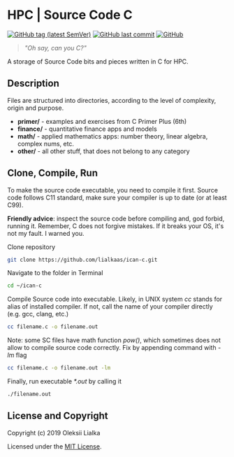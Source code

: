 # HPC | Source Code C
[![GitHub tag (latest SemVer)](https://img.shields.io/github/tag/lialkaas/hello-c.svg)](CHANGELOG.md)
[![GitHub last commit](https://img.shields.io/github/last-commit/lialkaas/hello-c.svg)](CHANGELOG.md)
[![GitHub](https://img.shields.io/github/license/lialkaas/hello-c.svg)](LICENSE.md)

>_"Oh say, can you C?"_

A storage of Source Code bits and pieces written in C for HPC.


## Description
Files are structured into directories, according to the level of complexity, origin and purpose.

- __primer/__ - examples and exercises from C Primer Plus (6th)
- __finance/__ - quantitative finance apps and models
- __math/__ - applied mathematics apps: number theory, linear algebra, complex nums, etc.
- __other/__ - all other stuff, that does not belong to any category


## Clone, Compile, Run
To make the source code executable, you need to compile it first. Source code follows C11 standard, make sure your compiler is up to date (or at least C99).

__Friendly advice__: inspect the source code before compiling and, god forbid, running it. Remember, C does not forgive mistakes. If it breaks your OS, it's not my fault. I warned you.

Clone repository
```bash
git clone https://github.com/lialkaas/ican-c.git
```

Navigate to the folder in Terminal
```bash
cd ~/ican-c
```

Compile Source code into executable. Likely, in UNIX system _cc_ stands for alias of installed compiler. If not, call the name of your compiler directly (e.g. gcc, clang, etc.)
```bash
cc filename.c -o filename.out
```

Note: some SC files have math function _pow()_, which sometimes does not allow to compile source code correctly. Fix by appending command with _-lm_ flag
```bash
cc filename.c -o filename.out -lm
```

Finally, run executable _*.out_ by calling it
```bash
./filename.out
```


## License and Copyright
Copyright (c) 2019 Oleksii Lialka

Licensed under the [MIT License](LICENSE.md).

